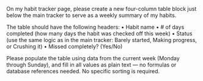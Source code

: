 On my habit tracker page, please create a new four-column table block just below the main tracker to serve as a weekly summary of my habits.

The table should have the following headers:
	•	Habit name
	•	# of days completed (how many days the habit was checked off this week)
	•	Status (use the same logic as in the main tracker: Barely started, Making progress, or Crushing it)
	•	Missed completely? (Yes/No)

Please populate the table using data from the current week (Monday through Sunday), and fill in all values as plain text — no formulas or database references needed. No specific sorting is required.